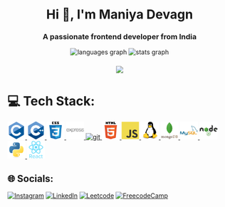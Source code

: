 <h1 align="center">Hi 👋, I'm Maniya Devagn</h1>
<h3 align="center">A passionate frontend developer from India</h3>
<!-- 
- Check This Live Projects: <br>
    [Box Shadow Generator](https://devagn611.github.io/Project_UI/box_shadow_ui/) <br>
    [Toss Coin](https://devagn611.github.io/Project_UI/CoinFlip/TossCoin/) <br>
    [Portfolio](https://devagn611.github.io/Project_UI/Portfolio_dev/)

-->

<p align="left"> <img src="https://komarev.com/ghpvc/?username=devagn611&label=Profile%20views&color=0e75b6&style=flat" alt="devagn611" /> </p>

- 🔭 I’m currently working on [UI Projects](https://github.com/devagn611/Project_UI)

- 🌱 I’m currently learning **NodeJS, React, BootStrap**

- 👨‍💻 All of my projects are available at [Devagn-Portfolio](https://devagn-portfolio.onrender.com/)

- 💬 Ask me about **FullStack Web Development, DSA, C++**

- 📫 How to reach me **devagnmaniya611@gmail.com**

- ⚡ Fun fact **I think I am Fun Developer😀**

###

# 📊 GitHub Stats:
<!-- ![](https://github-readme-stats.vercel.app/api?username=devagn611&theme=tokyonight&hide_border=false&include_all_commits=true&count_private=false) -->
<!-- ![](https://github-readme-streak-stats.herokuapp.com/?user=devagn611&theme=tokyonight&hide_border=false) -->
<!-- <br/> -->
<!-- ![](https://github-readme-stats.vercel.app/api/top-langs/?username=devagn611&theme=tokyonight&hide_border=false&include_all_commits=true&count_private=false&layout=compact) -->
<div align="center">
<!--   <img src="https://github-readme-stats.vercel.app/api?username=devagn611&hide_title=true&hide_rank=false&show_icons=true&include_all_commits=true&count_private=true&disable_animations=false&theme=dracula&locale=en&hide_border=false" height="150" alt="stats graph"  /> -->
  <img src="https://github-readme-stats.vercel.app/api/top-langs?username=devagn611&locale=en&hide_title=false&layout=compact&card_width=320&langs_count=5&theme=dracula&hide_border=false" height="150" alt="languages graph"  />
   <img src="https://github-readme-streak-stats.herokuapp.com/?user=devagn611&theme=tokyonight&hide_border=false" height="150" alt="stats graph"  />
</div>

###
<div align="center">
  <img src="https://profile-counter.glitch.me/devagn611/count.svg?"  />
</div>

# 💻 Tech Stack:
<!-- ![CSS3](https://img.shields.io/badge/css3-%231572B6.svg?style=flat&logo=css3&logoColor=white) ![C](https://img.shields.io/badge/c-%2300599C.svg?style=flat&logo=c&logoColor=white) ![Java](https://img.shields.io/badge/java-%23ED8B00.svg?style=flat&logo=openjdk&logoColor=white) ![HTML5](https://img.shields.io/badge/html5-%23E34F26.svg?style=flat&logo=html5&logoColor=white) ![JavaScript](https://img.shields.io/badge/javascript-%23323330.svg?style=flat&logo=javascript&logoColor=%23F7DF1E) ![NodeJS](https://img.shields.io/badge/node.js-6DA55F?style=flat&logo=node.js&logoColor=white)  ![API](https://img.shields.io/badge/API-%23323330.svg?style=flat&logo=fastapi&logoColor=%23F7DF1E)  -->
<div align="left">
  <p align="left"> <a href="https://www.cprogramming.com/" target="_blank" rel="noreferrer"> <img src="https://raw.githubusercontent.com/devicons/devicon/master/icons/c/c-original.svg" alt="c" width="40" height="40"/> </a> <a href="https://www.w3schools.com/cpp/" target="_blank" rel="noreferrer"> <img src="https://raw.githubusercontent.com/devicons/devicon/master/icons/cplusplus/cplusplus-original.svg" alt="cplusplus" width="40" height="40"/> </a> <a href="https://www.w3schools.com/css/" target="_blank" rel="noreferrer"> <img src="https://raw.githubusercontent.com/devicons/devicon/master/icons/css3/css3-original-wordmark.svg" alt="css3" width="40" height="40"/> </a> <a href="https://expressjs.com" target="_blank" rel="noreferrer"> <img src="https://raw.githubusercontent.com/devicons/devicon/master/icons/express/express-original-wordmark.svg" alt="express" width="40" height="40"/> </a> <a href="https://git-scm.com/" target="_blank" rel="noreferrer"> <img src="https://www.vectorlogo.zone/logos/git-scm/git-scm-icon.svg" alt="git" width="40" height="40"/> </a> <a href="https://www.w3.org/html/" target="_blank" rel="noreferrer"> <img src="https://raw.githubusercontent.com/devicons/devicon/master/icons/html5/html5-original-wordmark.svg" alt="html5" width="40" height="40"/> </a> <a href="https://developer.mozilla.org/en-US/docs/Web/JavaScript" target="_blank" rel="noreferrer"> <img src="https://raw.githubusercontent.com/devicons/devicon/master/icons/javascript/javascript-original.svg" alt="javascript" width="40" height="40"/> </a> <a href="https://www.linux.org/" target="_blank" rel="noreferrer"> <img src="https://raw.githubusercontent.com/devicons/devicon/master/icons/linux/linux-original.svg" alt="linux" width="40" height="40"/> </a> <a href="https://www.mongodb.com/" target="_blank" rel="noreferrer"> <img src="https://raw.githubusercontent.com/devicons/devicon/master/icons/mongodb/mongodb-original-wordmark.svg" alt="mongodb" width="40" height="40"/> </a> <a href="https://www.mysql.com/" target="_blank" rel="noreferrer"> <img src="https://raw.githubusercontent.com/devicons/devicon/master/icons/mysql/mysql-original-wordmark.svg" alt="mysql" width="40" height="40"/> </a> <a href="https://nodejs.org" target="_blank" rel="noreferrer"> <img src="https://raw.githubusercontent.com/devicons/devicon/master/icons/nodejs/nodejs-original-wordmark.svg" alt="nodejs" width="40" height="40"/> </a> <a href="https://www.python.org" target="_blank" rel="noreferrer"> <img src="https://raw.githubusercontent.com/devicons/devicon/master/icons/python/python-original.svg" alt="python" width="40" height="40"/> </a> <a href="https://reactjs.org/" target="_blank" rel="noreferrer"> <img src="https://raw.githubusercontent.com/devicons/devicon/master/icons/react/react-original-wordmark.svg" alt="react" width="40" height="40"/> </a> </p>

</div>



## 🌐 Socials:
[![Instagram](https://img.shields.io/badge/Instagram-%23E4405F.svg?style=for-the-badge&logo=Instagram&logoColor=white)](https://instagram.com/devagn_maniya) 
[![LinkedIn](https://img.shields.io/badge/LinkedIn-%230077B5.svg?style=for-the-badge&logo=linkedin&logoColor=white)](https://linkedin.com/in/devagn-maniya-b47aba260)
[![Leetcode](https://img.shields.io/badge/-LeetCode-FFA116?style=for-the-badge&logo=LeetCode&logoColor=black)](https://leetcode.com/devagn_maniya/)
[![FreecodeCamp](https://img.shields.io/badge/freecodecamp-27273D?style=for-the-badge&logo=freecodecamp&logoColor=black)](https://freecodecamp.com/devagn_maniya)

